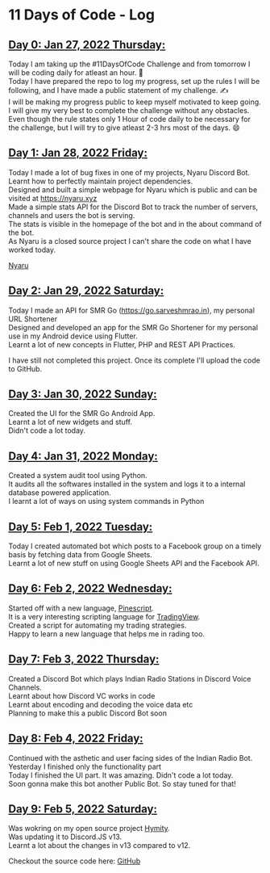 # **11 Days of Code - Log**
## <u>Day 0: Jan 27, 2022 **Thursday**: </u>
Today I am taking up the #11DaysOfCode Challenge and from tomorrow I will be coding daily for atleast an hour. 📢 <br>
Today I have prepared the repo to log my progress, set up the rules I will be following, and I have made a public statement of my challenge. ✍️ <br>
I will be making my progress public to keep myself motivated to keep going. I will give my very best to complete the challenge without any obstacles. Even though the rule states only 1 Hour of code daily to be necessary for the challenge, but I will try to give atleast 2-3 hrs most of the days. 😄<br>


## <u>Day 1: Jan 28, 2022 **Friday**: </u>
Today I made a lot of bug fixes in one of my projects, Nyaru Discord Bot. Learnt how to perfectly maintain project dependencies. <br>
Designed and built a simple webpage for Nyaru which is public and can be visited at https://nyaru.xyz<br>
Made a simple stats API for the Discord Bot to track the number of servers, channels and users the bot is serving.<br>
The stats is visible in the homepage of the bot and in the about command of the bot.<br>
As Nyaru is a closed source project I can't share the code on what I have worked today.

[Nyaru](https://nyaru.xyz)

## <u>Day 2: Jan 29, 2022 **Saturday**: </u>
Today I made an API for SMR Go (https://go.sarveshmrao.in), my personal URL Shortener<br>
Designed and developed an app for the SMR Go Shortener for my personal use in my Android device using Flutter.<br>
Learnt a lot of new concepts in Flutter, PHP and REST API Practices.<br>

I have still not completed this project. Once its complete I'll upload the code to GitHub.

## <u>Day 3: Jan 30, 2022 **Sunday**: </u>
Created the UI for the SMR Go Android App.<br>
Learnt a lot of new widgets and stuff.<br>
Didn't code a lot today.<br>

## <u>Day 4: Jan 31, 2022 **Monday**: </u>
Created a system audit tool using Python.<br>
It audits all the softwares installed in the system and logs it to a internal database powered application.<br>
I learnt a lot of ways on using system commands in Python<br>

## <u>Day 5: Feb 1, 2022 **Tuesday**: </u>
Today I created automated bot which posts to a Facebook group on a timely basis by fetching data from Google Sheets.<br>
Learnt a lot of new stuff on using Google Sheets API and the Facebook API.<br>

## <u>Day 6: Feb 2, 2022 **Wednesday**: </u>
Started off with a new language, [Pinescript](https://www.tradingview.com/pine-script-docs/en/v5/Introduction.html).<br>
It is a very interesting scripting language for [TradingView](https://tradingview.com).<br>
Created a script for automating my trading strategies.<br>
Happy to learn a new language that helps me in rading too.<br>

## <u>Day 7: Feb 3, 2022 **Thursday**: </u>
Created a Discord Bot which plays Indian Radio Stations in Discord Voice Channels.<br>
Learnt about how Discord VC works in code<br>
Learnt about encoding and decoding the voice data etc<br>
Planning to make this a public Discord Bot soon<br>

## <u>Day 8: Feb 4, 2022 **Friday**: </u>
Continued with the asthetic and user facing sides of the Indian Radio Bot.<br>
Yesterday I finished only the functionality part<br>
Today I finished the UI part. It was amazing. Didn't code a lot today.<br>
Soon gonna make this bot another Public Bot. So stay tuned for that!<br>

## <u>Day 9: Feb 5, 2022 **Saturday**: </u>
Was wokring on my open source project [Hymity](https://hymity.js.org).<br>
Was updating it to Discord.JS v13.<br>
Learnt a lot about the changes in v13 compared to v12.<br>

Checkout the source code here: [GitHub](https://github.com/Sarveshmrao/hymity)

